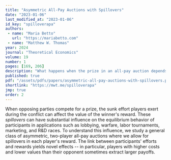 ```yaml
---
title: "Asymmetric All-Pay Auctions with Spillovers"
date: "2023-01-06"
last_modified_at: "2023-01-06"
id_key: "spilloverapa"
authors:
 - name: "Maria Betto"
   url: "https://mariabetto.com"
 - name: "Matthew W. Thomas"
year: 2024
journal: "Theoretical Economics"
volume: 19
number: 1
pages: [169, 206]
description: "What happens when the prize in an all-pay auction depends on players' bids?"
published: true
pdf: "/assets/pdfs/papers/asymmetric-all-pay-auctions-with-spillovers.pdf"
shortlink: "https://mwt.me/spilloverapa"
jmp: true
order: 2
---
```


When opposing parties compete for a prize, the sunk effort players exert during the conflict can affect the value of the winner's reward. These *spillovers* can have substantial influence on the equilibrium behavior of participants in applications such as lobbying, warfare, labor tournaments, marketing, and R&D races. To understand this influence, we study a general class of asymmetric, two-player all-pay auctions where we allow for spillovers in each player's reward. The link between participants' efforts and rewards yields novel effects -- in particular, players with higher costs and lower values than their opponent sometimes extract larger payoffs.
